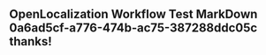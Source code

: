 <properties
ms.topic="hero-topic"
ms.test1="hero-topic"
ms.test2="test"/>

## OpenLocalization Workflow Test MarkDown 0a6ad5cf-a776-474b-ac75-387288ddc05c thanks!
